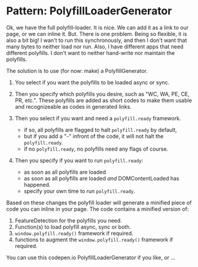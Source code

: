 # Pattern: PolyfillLoaderGenerator

Ok, we have the full polyfill-loader. It is nice.
We can add it as a link to our page, or we can inline it.
But. There is one problem. 
Being so flexible, it is also a bit big!
I wan't to run this synchronously, and then I don't want that many bytes to neither load nor run.
Also, I have different apps that need different polyfills. 
I don't want to neither hand-write nor maintain the polyfills.

The solution is to use (for now: make) a PolyfillGenerator.

1. You select if you want the polyfills to be loaded async or sync.

2. Then you specify which polyfills you desire, such as "WC, WA, PE, CE, PR, etc.".
These polyfills are added as short codes to make them usable and recognizeable as codes 
in generated links.

3. Then you select if you want and need a `polyfill.ready` framework.
   * if so, all polyfills are flagged to halt `polyfill.ready` by default,
   * but if you add a "-" infront of the code, it will not halt the `polyfill.ready`.
   * if no `polyfill.ready`, no polyfills need any flags of course.

4. Then you specify if you want to run `polyfill.ready`:
   * as soon as all polyfills are loaded
   * as soon as all polyfills are loaded *and* DOMContentLoaded has happened.
   * specify your own time to run `polyfill.ready`.

Based on these changes the polyfill loader will generate a minified piece of code 
you can inline in your page. The code contains a minified version of:
1. FeatureDetection for the polyfills you need.
2. Function(s) to load polyfill async, sync or both.
3. `window.polyfill.ready()` framework if required.
4. functions to augment the `window.polyfill.ready()` framework if required.

You can use this codepen.io PolyfillLoaderGenerator if you like, 
or ...